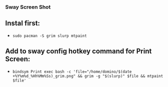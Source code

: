 ### Sway Screen Shot

## Instal first:
- `sudo pacman -S grim slurp mtpaint`

## Add to sway config hotkey command for Print Screen:
- `bindsym Print exec bash -c 'file="/home/domino/$(date +%Y%m%d_%Hh%Mm%Ss)_grim.png" && grim -g "$(slurp)" $file && mtpaint $file'`

  
